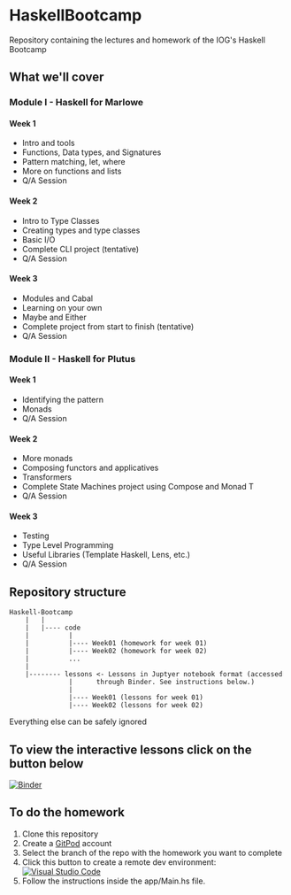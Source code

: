 # HaskellBootcamp

Repository containing the lectures and homework of the IOG's Haskell Bootcamp

## What we'll cover

### Module I - Haskell for Marlowe

#### Week 1

- Intro and tools
- Functions, Data types, and Signatures
- Pattern matching, let, where
- More on functions and lists
- Q/A Session

#### Week 2

- Intro to Type Classes
- Creating types and type classes
- Basic I/O
- Complete CLI project (tentative)
- Q/A Session

#### Week 3

- Modules and Cabal
- Learning on your own
- Maybe and Either
- Complete project from start to finish (tentative)
- Q/A Session

### Module II - Haskell for Plutus

#### Week 1

- Identifying the pattern
- Monads
- Q/A Session

#### Week 2

- More monads
- Composing functors and applicatives
- Transformers
- Complete State Machines project using Compose and Monad T
- Q/A Session

#### Week 3

- Testing
- Type Level Programming
- Useful Libraries (Template Haskell, Lens, etc.)
- Q/A Session

## Repository structure

    Haskell-Bootcamp
        |   |
        |   |---- code
        |          |
        |          |---- Week01 (homework for week 01)
        |          |---- Week02 (homework for week 02)
        |          ...
        |
        |-------- lessons <- Lessons in Juptyer notebook format (accessed
                   |      through Binder. See instructions below.)
                   |
                   |---- Week01 (lessons for week 01)
                   |---- Week02 (lessons for week 02)

Everything else can be safely ignored

## To view the interactive lessons click on the button below

[![Binder](https://mybinder.org/badge_logo.svg)](https://mybinder.org/v2/gh/rober-m/haskell-bootcamp/HEAD?labpath=%2Flessons%2F%2FWeek01%2F1.1-Introduction-to-haskell.ipynb)

## To do the homework

1. Clone this repository
2. Create a [GitPod](https://www.gitpod.io/) account
3. Select the branch of the repo with the homework you want to complete
4. Click this button to create a remote dev environment: [![Visual Studio Code](https://img.shields.io/badge/Visual%20Studio%20Code-0078d7.svg?style=flat&logo=visual-studio-code&logoColor=white)](https://gitpod.io/#https://github.com/rober-m/haskell-bootcamp)
5. Follow the instructions inside the app/Main.hs file.

